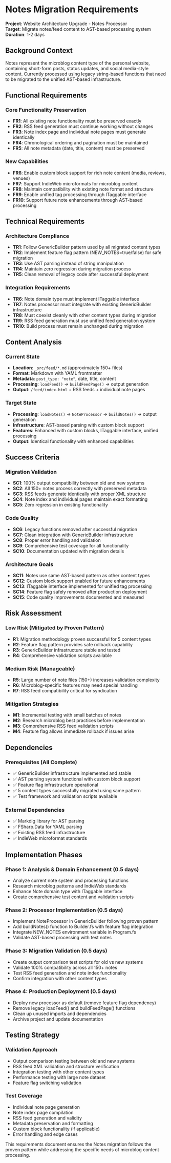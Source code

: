 # Notes Migration Requirements

**Project**: Website Architecture Upgrade - Notes Processor  
**Target**: Migrate notes/feed content to AST-based processing system  
**Duration**: 1-2 days  

## Background Context

Notes represent the microblog content type of the personal website, containing short-form posts, status updates, and social media-style content. Currently processed using legacy string-based functions that need to be migrated to the unified AST-based infrastructure.

## Functional Requirements

### Core Functionality Preservation
- **FR1**: All existing note functionality must be preserved exactly
- **FR2**: RSS feed generation must continue working without changes
- **FR3**: Note index page and individual note pages must generate identically
- **FR4**: Chronological ordering and pagination must be maintained
- **FR5**: All note metadata (date, title, content) must be preserved

### New Capabilities
- **FR6**: Enable custom block support for rich note content (media, reviews, venues)
- **FR7**: Support IndieWeb microformats for microblog content
- **FR8**: Maintain compatibility with existing note format and structure
- **FR9**: Enable unified tag processing through ITaggable interface
- **FR10**: Support future note enhancements through AST-based processing

## Technical Requirements

### Architecture Compliance
- **TR1**: Follow GenericBuilder pattern used by all migrated content types
- **TR2**: Implement feature flag pattern (NEW_NOTES=true/false) for safe migration
- **TR3**: Use AST parsing instead of string manipulation
- **TR4**: Maintain zero regression during migration process
- **TR5**: Clean removal of legacy code after successful deployment

### Integration Requirements
- **TR6**: Note domain type must implement ITaggable interface
- **TR7**: Notes processor must integrate with existing GenericBuilder infrastructure
- **TR8**: Must coexist cleanly with other content types during migration
- **TR9**: RSS feed generation must use unified feed generation system
- **TR10**: Build process must remain unchanged during migration

## Content Analysis

### Current State
- **Location**: `_src/feed/*.md` (approximately 150+ files)
- **Format**: Markdown with YAML frontmatter
- **Metadata**: `post_type: "note"`, date, title, content
- **Processing**: `loadFeed()` → `buildFeedPage()` → output generation
- **Output**: `/feed/index.html` + RSS feeds + individual note pages

### Target State  
- **Processing**: `loadNotes()` → `NoteProcessor` → `buildNotes()` → output generation
- **Infrastructure**: AST-based parsing with custom block support
- **Features**: Enhanced with custom blocks, ITaggable interface, unified processing
- **Output**: Identical functionality with enhanced capabilities

## Success Criteria

### Migration Validation
- **SC1**: 100% output compatibility between old and new systems
- **SC2**: All 150+ notes process correctly with preserved metadata
- **SC3**: RSS feeds generate identically with proper XML structure
- **SC4**: Note index and individual pages maintain exact formatting
- **SC5**: Zero regression in existing functionality

### Code Quality
- **SC6**: Legacy functions removed after successful migration
- **SC7**: Clean integration with GenericBuilder infrastructure
- **SC8**: Proper error handling and validation
- **SC9**: Comprehensive test coverage for all functionality
- **SC10**: Documentation updated with migration details

### Architecture Goals
- **SC11**: Notes use same AST-based pattern as other content types
- **SC12**: Custom block support enabled for future enhancements
- **SC13**: ITaggable interface implemented for unified tag processing
- **SC14**: Feature flag safely removed after production deployment
- **SC15**: Code quality improvements documented and measured

## Risk Assessment

### Low Risk (Mitigated by Proven Pattern)
- **R1**: Migration methodology proven successful for 5 content types
- **R2**: Feature flag pattern provides safe rollback capability
- **R3**: GenericBuilder infrastructure stable and tested
- **R4**: Comprehensive validation scripts available

### Medium Risk (Manageable)
- **R5**: Large number of note files (150+) increases validation complexity
- **R6**: Microblog-specific features may need special handling
- **R7**: RSS feed compatibility critical for syndication

### Mitigation Strategies
- **M1**: Incremental testing with small batches of notes
- **M2**: Research microblog best practices before implementation
- **M3**: Comprehensive RSS feed validation scripts
- **M4**: Feature flag allows immediate rollback if issues arise

## Dependencies

### Prerequisites (All Complete)
- ✅ GenericBuilder infrastructure implemented and stable
- ✅ AST parsing system functional with custom block support
- ✅ Feature flag infrastructure operational
- ✅ 5 content types successfully migrated using same pattern
- ✅ Test framework and validation scripts available

### External Dependencies
- ✅ Markdig library for AST parsing
- ✅ FSharp.Data for YAML parsing
- ✅ Existing RSS feed infrastructure
- ✅ IndieWeb microformat standards

## Implementation Phases

### Phase 1: Analysis & Domain Enhancement (0.5 days)
- Analyze current note system and processing functions
- Research microblog patterns and IndieWeb standards
- Enhance Note domain type with ITaggable interface
- Create comprehensive test content and validation scripts

### Phase 2: Processor Implementation (0.5 days)
- Implement NoteProcessor in GenericBuilder following proven pattern
- Add buildNotes() function to Builder.fs with feature flag integration
- Integrate NEW_NOTES environment variable in Program.fs
- Validate AST-based processing with test notes

### Phase 3: Migration Validation (0.5 days)
- Create output comparison test scripts for old vs new systems
- Validate 100% compatibility across all 150+ notes
- Test RSS feed generation and note index functionality
- Confirm integration with other content types

### Phase 4: Production Deployment (0.5 days)
- Deploy new processor as default (remove feature flag dependency)
- Remove legacy loadFeed() and buildFeedPage() functions
- Clean up unused imports and dependencies
- Archive project and update documentation

## Testing Strategy

### Validation Approach
- Output comparison testing between old and new systems
- RSS feed XML validation and structure verification
- Integration testing with other content types
- Performance testing with large note dataset
- Feature flag switching validation

### Test Coverage
- Individual note page generation
- Note index page compilation
- RSS feed generation and validity
- Metadata preservation and formatting
- Custom block functionality (if applicable)
- Error handling and edge cases

This requirements document ensures the Notes migration follows the proven pattern while addressing the specific needs of microblog content processing.

